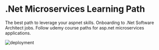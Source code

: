 # .Net Microservices Learning Path
The best path to leverage your aspnet skills. Onboarding to .Net Software Architect jobs. Follow udemy course paths for asp.net microservices applications.


![deployment](https://user-images.githubusercontent.com/1147445/110911505-daa0d700-8323-11eb-8f47-0b6473a29443.png)
